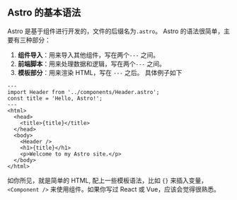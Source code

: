 ## Astro 的基本语法

Astro 是基于组件进行开发的，文件的后缀名为`.astro`。
Astro 的语法很简单，主要有三种部分：

1. **组件导入**：用来导入其他组件，写在两个`---` 之间。
2. **前端脚本**：用来处理数据和逻辑，写在两个`---` 之间。
3. **模板部分**：用来渲染 HTML，写在 `---` 之后。
   具体例子如下

```astro
---
import Header from '../components/Header.astro';
const title = 'Hello, Astro!';
---
<html>
  <head>
    <title>{title}</title>
  </head>
  <body>
    <Header />
    <h1>{title}</h1>
    <p>Welcome to my Astro site.</p>
  </body>
</html>
```

如你所见，就是简单的 HTML, 配上一些模板语法，比如 `{}` 来插入变量，`<Component />` 来使用组件。如果你写过 React 或 Vue，应该会觉得很熟悉。

